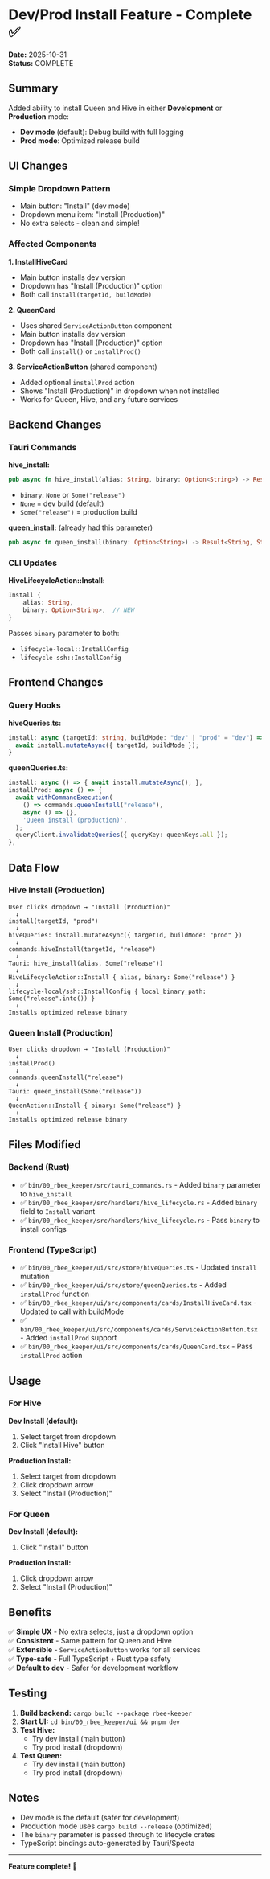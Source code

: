# Dev/Prod Install Feature - Complete ✅

**Date:** 2025-10-31  
**Status:** COMPLETE

## Summary

Added ability to install Queen and Hive in either **Development** or **Production** mode:
- **Dev mode** (default): Debug build with full logging
- **Prod mode**: Optimized release build

## UI Changes

### Simple Dropdown Pattern
- Main button: "Install" (dev mode)
- Dropdown menu item: "Install (Production)"
- No extra selects - clean and simple!

### Affected Components

**1. InstallHiveCard**
- Main button installs dev version
- Dropdown has "Install (Production)" option
- Both call `install(targetId, buildMode)`

**2. QueenCard**  
- Uses shared `ServiceActionButton` component
- Main button installs dev version
- Dropdown has "Install (Production)" option
- Both call `install()` or `installProd()`

**3. ServiceActionButton** (shared component)
- Added optional `installProd` action
- Shows "Install (Production)" in dropdown when not installed
- Works for Queen, Hive, and any future services

## Backend Changes

### Tauri Commands

**hive_install:**
```rust
pub async fn hive_install(alias: String, binary: Option<String>) -> Result<String, String>
```
- `binary`: `None` or `Some("release")`
- `None` = dev build (default)
- `Some("release")` = production build

**queen_install:** (already had this parameter)
```rust
pub async fn queen_install(binary: Option<String>) -> Result<String, String>
```

### CLI Updates

**HiveLifecycleAction::Install:**
```rust
Install {
    alias: String,
    binary: Option<String>,  // NEW
}
```

Passes `binary` parameter to both:
- `lifecycle-local::InstallConfig`
- `lifecycle-ssh::InstallConfig`

## Frontend Changes

### Query Hooks

**hiveQueries.ts:**
```typescript
install: async (targetId: string, buildMode: "dev" | "prod" = "dev") => {
  await install.mutateAsync({ targetId, buildMode });
}
```

**queenQueries.ts:**
```typescript
install: async () => { await install.mutateAsync(); },
installProd: async () => { 
  await withCommandExecution(
    () => commands.queenInstall("release"),
    async () => {},
    'Queen install (production)',
  );
  queryClient.invalidateQueries({ queryKey: queenKeys.all });
},
```

## Data Flow

### Hive Install (Production)

```
User clicks dropdown → "Install (Production)"
  ↓
install(targetId, "prod")
  ↓
hiveQueries: install.mutateAsync({ targetId, buildMode: "prod" })
  ↓
commands.hiveInstall(targetId, "release")
  ↓
Tauri: hive_install(alias, Some("release"))
  ↓
HiveLifecycleAction::Install { alias, binary: Some("release") }
  ↓
lifecycle-local/ssh::InstallConfig { local_binary_path: Some("release".into()) }
  ↓
Installs optimized release binary
```

### Queen Install (Production)

```
User clicks dropdown → "Install (Production)"
  ↓
installProd()
  ↓
commands.queenInstall("release")
  ↓
Tauri: queen_install(Some("release"))
  ↓
QueenAction::Install { binary: Some("release") }
  ↓
Installs optimized release binary
```

## Files Modified

### Backend (Rust)
- ✅ `bin/00_rbee_keeper/src/tauri_commands.rs` - Added `binary` parameter to `hive_install`
- ✅ `bin/00_rbee_keeper/src/handlers/hive_lifecycle.rs` - Added `binary` field to `Install` variant
- ✅ `bin/00_rbee_keeper/src/handlers/hive_lifecycle.rs` - Pass `binary` to install configs

### Frontend (TypeScript)
- ✅ `bin/00_rbee_keeper/ui/src/store/hiveQueries.ts` - Updated `install` mutation
- ✅ `bin/00_rbee_keeper/ui/src/store/queenQueries.ts` - Added `installProd` function
- ✅ `bin/00_rbee_keeper/ui/src/components/cards/InstallHiveCard.tsx` - Updated to call with buildMode
- ✅ `bin/00_rbee_keeper/ui/src/components/cards/ServiceActionButton.tsx` - Added `installProd` support
- ✅ `bin/00_rbee_keeper/ui/src/components/cards/QueenCard.tsx` - Pass `installProd` action

## Usage

### For Hive

**Dev Install (default):**
1. Select target from dropdown
2. Click "Install Hive" button

**Production Install:**
1. Select target from dropdown
2. Click dropdown arrow
3. Select "Install (Production)"

### For Queen

**Dev Install (default):**
1. Click "Install" button

**Production Install:**
1. Click dropdown arrow
2. Select "Install (Production)"

## Benefits

✅ **Simple UX** - No extra selects, just a dropdown option  
✅ **Consistent** - Same pattern for Queen and Hive  
✅ **Extensible** - `ServiceActionButton` works for all services  
✅ **Type-safe** - Full TypeScript + Rust type safety  
✅ **Default to dev** - Safer for development workflow

## Testing

1. **Build backend:** `cargo build --package rbee-keeper`
2. **Start UI:** `cd bin/00_rbee_keeper/ui && pnpm dev`
3. **Test Hive:**
   - Try dev install (main button)
   - Try prod install (dropdown)
4. **Test Queen:**
   - Try dev install (main button)
   - Try prod install (dropdown)

## Notes

- Dev mode is the default (safer for development)
- Production mode uses `cargo build --release` (optimized)
- The `binary` parameter is passed through to lifecycle crates
- TypeScript bindings auto-generated by Tauri/Specta

---

**Feature complete!** 🎉

